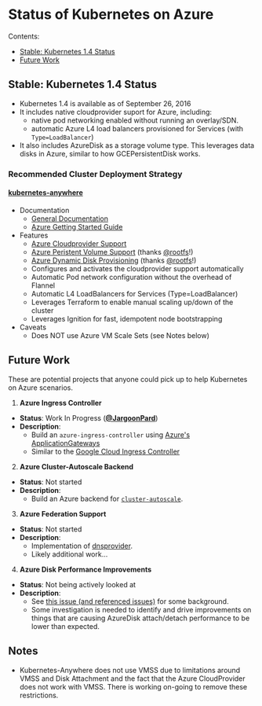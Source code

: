 # Status of Kubernetes on Azure

Contents:
 * [Stable: Kubernetes 1.4 Status](#stable-kubernetes-14-status)
 * [Future Work](#future-work)

## Stable: Kubernetes 1.4 Status

* Kubernetes 1.4 is available as of September 26, 2016
* It includes native cloudprovider suport for Azure, including:
    * native pod networking enabled without running an overlay/SDN.
    * automatic Azure L4 load balancers provisioned for Services (with `Type=LoadBalancer`)
* It also includes AzureDisk as a storage volume type. This leverages data disks in Azure, similar to how GCEPersistentDisk works.

### Recommended Cluster Deployment Strategy

#### [kubernetes-anywhere](https://github.com/kubernetes/kubernetes-anywhere/tree/master/phase1/azure/README.md)
  * Documentation
    * [General Documentation](https://github.com/kubernetes/kubernetes-anywhere)
    * [Azure Getting Started Guide](https://github.com/kubernetes/kubernetes-anywhere/blob/master/phase1/azure/README.md)
  * Features
    * [Azure Cloudprovider Support](https://github.com/kubernetes/kubernetes/pull/28821)
    * [Azure Peristent Volume Support](https://github.com/kubernetes/kubernetes/pull/29836) (thanks [@rootfs](https://github.com/rootfs)!)
    * [Azure Dynamic Disk Provisioning](https://github.com/kubernetes/kubernetes/pull/30091) (thanks [@rootfs](https://github.com/rootfs)!)
    * Configures and activates the cloudprovider support automatically
    * Automatic Pod network configuration without the overhead of Flannel
    * Automatic L4 LoadBalancers for Services (Type=LoadBalancer)
    * Leverages Terraform to enable manual scaling up/down of the cluster
    * Leverages Ignition for fast, idempotent node bootstrapping
  * Caveats
    * Does NOT use Azure VM Scale Sets (see Notes below)

## Future Work

These are potential projects that anyone could pick up to help Kubernetes on Azure scenarios.

1. **Azure Ingress Controller**
  * **Status**: Work In Progress (**[@JargoonPard](https://github.com/JargoonPard)**)
  * **Description**:
    * Build an `azure-ingress-controller` using [Azure's ApplicationGateways](https://azure.microsoft.com/en-us/services/application-gateway/)
    * Similar to the [Google Cloud Ingress Controller](https://github.com/kubernetes/contrib/tree/master/ingress/controllers/gce)
2. **Azure Cluster-Autoscale Backend**
  * **Status**: Not started
  * **Description**:
    * Build an Azure backend for [`cluster-autoscale`](https://github.com/kubernetes/contrib/tree/master/cluster-autoscaler).
3. **Azure Federation Support**
  * **Status**: Not started
  * **Description**:
    * Implementation of [dnsprovider](https://github.com/kubernetes/kubernetes/tree/master/federation/pkg/dnsprovider).
    * Likely additional work...
4. **Azure Disk Performance Improvements**
  * **Status**: Not being actively looked at
  * **Description**:
    * See [this issue (and referenced issues)](https://github.com/colemickens/azure-kubernetes-demo/issues/14#issuecomment-250564890) for some background.
    * Some investigation is needed to identify and drive improvements on things that are causing AzureDisk attach/detach performance to be lower than expected.

## Notes

* Kubernetes-Anywhere does not use VMSS due to limitations around VMSS and Disk Attachment and the fact that the Azure CloudProvider does not work with VMSS. There is working on-going to remove these restrictions.
